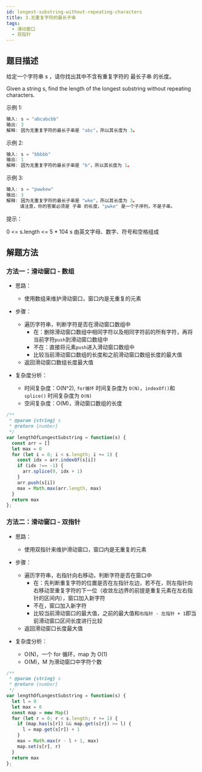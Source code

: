```yaml
---
id: longest-substring-without-repeating-characters
title: 3.无重复字符的最长子串
tags:
  - 滑动窗口
  - 双指针
---
```


## 题目描述

给定一个字符串 s ，请你找出其中不含有重复字符的 最长子串 的长度。

Given a string s, find the length of the longest substring without repeating characters.

示例 1:

```js
输入: s = "abcabcbb"
输出: 3 
解释: 因为无重复字符的最长子串是 "abc"，所以其长度为 3。
```

示例 2:

```js
输入: s = "bbbbb"
输出: 1
解释: 因为无重复字符的最长子串是 "b"，所以其长度为 1。
```

示例 3:

```js
输入: s = "pwwkew"
输出: 3
解释: 因为无重复字符的最长子串是 "wke"，所以其长度为 3。
     请注意，你的答案必须是 子串 的长度，"pwke" 是一个子序列，不是子串。
```

提示：

0 <= s.length <= 5 * 104
s 由英文字母、数字、符号和空格组成

## 解题方法

### 方法一：滑动窗口 - 数组

- 思路：
  - 使用数组来维护滑动窗口，窗口内是无重复的元素

- 步骤：
  - 遍历字符串，判断字符是否在滑动窗口数组中
    - 在：删除滑动窗口数组中相同字符以及相同字符前的所有字符，再将当前字符`push`到滑动窗口数组中
    - 不在：直接将元素`push`进入滑动窗口数组中
    - 比较当前滑动窗口数组的长度和之前滑动窗口数组长度的最大值
  - 返回滑动窗口数组长度最大值

- 复杂度分析：
  - 时间复杂度：O(N^2), `for循环` 时间复杂度为 `O(N)`，`indexOf()`和 `splice()` 时间复杂度为 `O(N)`
  - 空间复杂度：O(M)，滑动窗口数组的长度

```js
/**
 * @param {string} s
 * @return {number}
 */
var lengthOfLongestSubstring = function(s) {
  const arr = []
  let max = 0
  for (let i = 0; i < s.length; i += 1) {
    const idx = arr.indexOf(s[i])
    if (idx !== -1) {
      arr.splice(0, idx + 1)
    }
    arr.push(s[i])
    max = Math.max(arr.length, max)
  }
  return max
};
```

### 方法二：滑动窗口 - 双指针

- 思路：
  - 使用双指针来维护滑动窗口，窗口内是无重复的元素

- 步骤：
  - 遍历字符串，右指针向右移动，判断字符是否在窗口中
    - 在：先判断重复字符的位置是否在左指针左边，若不在，则左指针向右移动至重复字符的下一位（收敛左边界的前提是重复元素在左右指针的区间内），窗口加入新字符
    - 不在，窗口加入新字符
    - 比较当前滑动窗口的最大值，之前的最大值和`右指针 - 左指针 + 1`即当前滑动窗口区间长度进行比较
  - 返回滑动窗口长度最大值

- 复杂度分析：
  - O(N)，一个 for 循环，map 为 O(1)
  - O(M)，M 为滑动窗口中字符个数

```js
/**
 * @param {string} s
 * @return {number}
 */
var lengthOfLongestSubstring = function(s) {
  let l = 0
  let max = 0
  const map = new Map()
  for (let r = 0; r < s.length; r += 1) {
    if (map.has(s[r]) && map.get(s[r]) >= l) {
      l = map.get(s[r]) + 1
    }
    max = Math.max(r - l + 1, max)
    map.set(s[r], r)
  }
  return max
};
```
